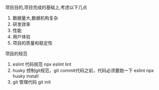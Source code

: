 项目目的,项目完成的基础上,考虑以下几点

1. 数据量大,数据机构复杂
2. 研发效率
3. 性能
4. 用户体验
5. 项目的质量和稳定性

项目的规范
1. eslint 代码规范
    npx eslint lint
2. husky 控制git规范，git commit代码之前，代码必须要跑一下 eslint
    npx husky install
3. git 管理代码
    git init